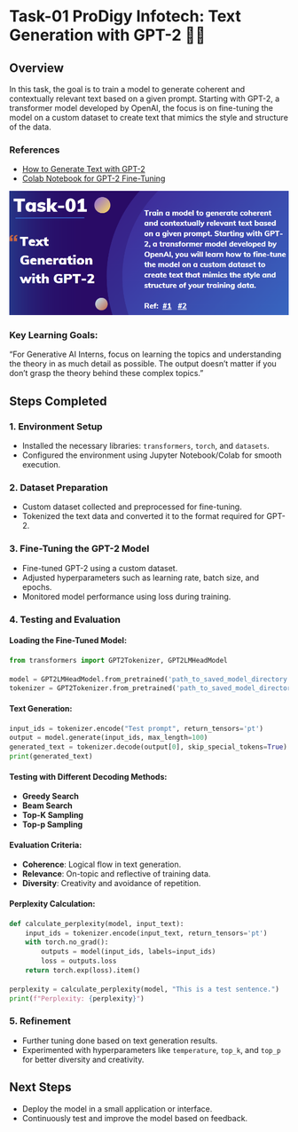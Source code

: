 # Task-01 ProDigy Infotech: Text Generation with GPT-2 🍭🌱

## Overview
In this task, the goal is to train a model to generate coherent and contextually relevant text based on a given prompt. Starting with GPT-2, a transformer model developed by OpenAI, the focus is on fine-tuning the model on a custom dataset to create text that mimics the style and structure of the data. 

### References
- [How to Generate Text with GPT-2](https://huggingface.co/blog/how-to-generate)
- [Colab Notebook for GPT-2 Fine-Tuning](https://colab.research.google.com/drive/15qBZx5y9rdaQSyWpsreMDnTiZ5IlN0zD?usp=sharing)

<img src="task 1.png" >

### Key Learning Goals:
“For Generative AI Interns, focus on learning the topics and understanding the theory in as much detail as possible. The output doesn’t matter if you don’t grasp the theory behind these complex topics.”

## Steps Completed

### 1. Environment Setup
- Installed the necessary libraries: `transformers`, `torch`, and `datasets`.
- Configured the environment using Jupyter Notebook/Colab for smooth execution.

### 2. Dataset Preparation
- Custom dataset collected and preprocessed for fine-tuning.
- Tokenized the text data and converted it to the format required for GPT-2.

### 3. Fine-Tuning the GPT-2 Model
- Fine-tuned GPT-2 using a custom dataset.
- Adjusted hyperparameters such as learning rate, batch size, and epochs.
- Monitored model performance using loss during training.

### 4. Testing and Evaluation

#### Loading the Fine-Tuned Model:
```python
from transformers import GPT2Tokenizer, GPT2LMHeadModel

model = GPT2LMHeadModel.from_pretrained('path_to_saved_model_directory')
tokenizer = GPT2Tokenizer.from_pretrained('path_to_saved_model_directory')
```

#### Text Generation:
```python
input_ids = tokenizer.encode("Test prompt", return_tensors='pt')
output = model.generate(input_ids, max_length=100)
generated_text = tokenizer.decode(output[0], skip_special_tokens=True)
print(generated_text)
```

#### Testing with Different Decoding Methods:
- **Greedy Search**
- **Beam Search**
- **Top-K Sampling**
- **Top-p Sampling**

#### Evaluation Criteria:
- **Coherence**: Logical flow in text generation.
- **Relevance**: On-topic and reflective of training data.
- **Diversity**: Creativity and avoidance of repetition.

#### Perplexity Calculation:
```python
def calculate_perplexity(model, input_text):
    input_ids = tokenizer.encode(input_text, return_tensors='pt')
    with torch.no_grad():
        outputs = model(input_ids, labels=input_ids)
        loss = outputs.loss
    return torch.exp(loss).item()

perplexity = calculate_perplexity(model, "This is a test sentence.")
print(f"Perplexity: {perplexity}")
```

### 5. Refinement
- Further tuning done based on text generation results.
- Experimented with hyperparameters like `temperature`, `top_k`, and `top_p` for better diversity and creativity.

## Next Steps
- Deploy the model in a small application or interface.
- Continuously test and improve the model based on feedback.
